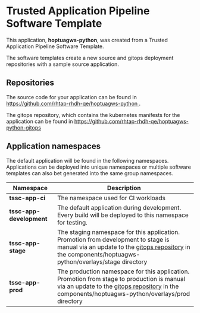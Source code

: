 # Trusted Application Pipeline Software Template

This application, **hoptuagws-python**, was created from a Trusted Application Pipeline Software Template.

The software templates create a new source and gitops deployment repositories with a sample source application. 

## Repositories

The source code for your application can be found in [https://github.com/rhtap-rhdh-qe/hoptuagws-python ](https://github.com/rhtap-rhdh-qe/hoptuagws-python ).
 
The gitops repository, which contains the kubernetes manifests for the application can be found in 
[https://github.com/rhtap-rhdh-qe/hoptuagws-python-gitops ](https://github.com/rhtap-rhdh-qe/hoptuagws-python-gitops ) 

## Application namespaces 

The default application will be found in the following namespaces. Applications can be deployed into unique namespaces or multiple software templates can also bet generated into the same group namespaces.  

|  Namespace   |  Description   |  
| -------- | -------- |
| **tssc-app-ci** | The namespace used for CI workloads |
| **tssc-app-development** | The default application during development. Every build will be deployed to this namespace for testing. |
| **tssc-app-stage** | The staging namespace for this application. Promotion from development to stage is manual via an update to the [gitops repository](https://github.com/rhtap-rhdh-qe/hoptuagws-python-gitops ) in the components/hoptuagws-python/overlays/stage directory |
| **tssc-app-prod** | The production namespace for this application. Promotion from stage to production is manual via an update to the [gitops repository](https://github.com/rhtap-rhdh-qe/hoptuagws-python-gitops ) in the components/hoptuagws-python/overlays/prod directory |